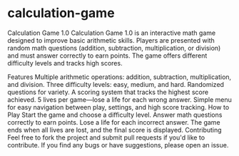 # calculation-game
Calculation Game 1.0
Calculation Game 1.0 is an interactive math game designed to improve basic arithmetic skills. Players are presented with random math questions (addition, subtraction, multiplication, or division) and must answer correctly to earn points. The game offers different difficulty levels and tracks high scores.

Features
Multiple arithmetic operations: addition, subtraction, multiplication, and division.
Three difficulty levels: easy, medium, and hard.
Randomized questions for variety.
A scoring system that tracks the highest score achieved.
5 lives per game—lose a life for each wrong answer.
Simple menu for easy navigation between play, settings, and high score tracking.
How to Play
Start the game and choose a difficulty level.
Answer math questions correctly to earn points.
Lose a life for each incorrect answer.
The game ends when all lives are lost, and the final score is displayed.
Contributing
Feel free to fork the project and submit pull requests if you'd like to contribute. If you find any bugs or have suggestions, please open an issue.
